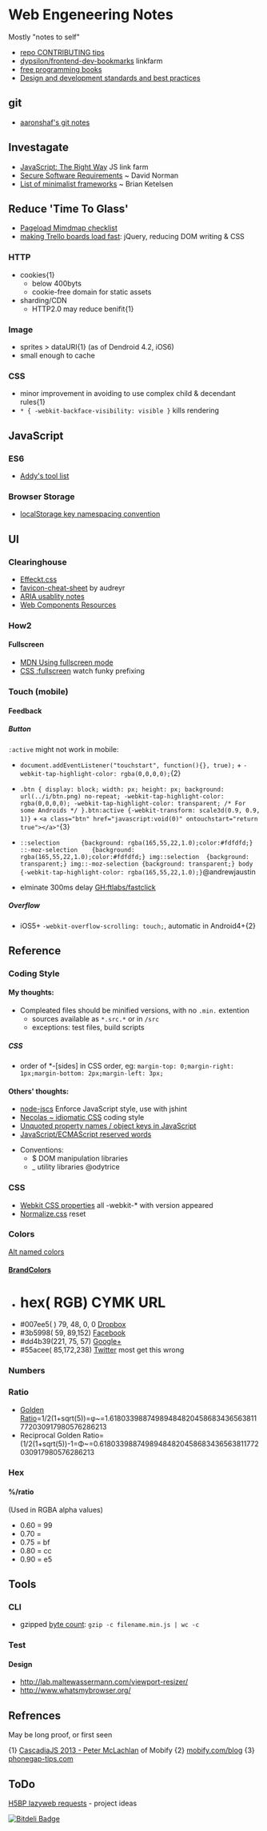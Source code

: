 Web Engeneering Notes
====

Mostly "notes to self"

- [repo CONTRIBUTING tips](https://github.com/necolas/issue-guidelines/blob/master/CONTRIBUTING.md#using-the-issue-tracker)
- [dypsilon/frontend-dev-bookmarks](https://github.com/dypsilon/frontend-dev-bookmarks) linkfarm
- [free programming books](https://github.com/vhf/free-programming-books/blob/master/free-programming-books.md)
- [Design and development standards and best practices](https://github.com/Snugug/north#table-of-contents)
 
git
---

- [aaronshaf's git notes](https://github.com/aaronshaf/web-development/blob/master/git.md)

Investagate
----

+ [JavaScript: The Right Way](http://www.jstherightway.org/)  JS link farm
+ [Secure Software Requirements](https://github.com/deekayen/secure_software_requirements/blob/master/questionnaire.md) ~ David Norman
+ [List of minimalist frameworks](https://github.com/neiesc/ListOfMinimalistFrameworks#list-of-minimalist-frameworks) ~ Brian Ketelsen

Reduce 'Time To Glass'
----

+ [Pageload Mimdmap checklist](http://www.mindmeister.com/333549208/page-load-time-components-and-performance-tips)
+ [making Trello boards load fast](https://news.ycombinator.com/item?id=7096466): jQuery, reducing DOM writing & CSS


### HTTP

- cookies{1}
  - below 400byts
  - cookie-free domain for static assets
- sharding/CDN
  - HTTP2.0 may reduce benifit{1}

### Image

- sprites > dataURI{1} (as of Dendroid 4.2, iOS6)
- small enough to cache

### CSS

- minor improvement in avoiding to use complex child & decendant rules{1}
- `* { -webkit-backface-visibility: visible }` kills rendering


JavaScript
----

### ES6

* [Addy's tool list](https://github.com/addyosmani/es6-tools)

### Browser Storage

* [localStorage key namespacing convention](https://github.com/joelarson4/LSNS)

UI
----

### Clearinghouse

+ [Effeckt.css](http://h5bp.github.io/Effeckt.css/)
+ [favicon-cheat-sheet](https://github.com/audreyr/favicon-cheat-sheet) by audreyr
+ [ARIA usablity notes](https://github.com/aaronshaf/web-development/blob/master/aria.md)
+ [Web Components Resources](https://gist.github.com/ebidel/6314025)

### How2

#### Fullscreen

+ [MDN Using fullscreen mode](https://developer.mozilla.org/en-US/docs/Web/Guide/API/DOM/Using_full_screen_mode)
+ [CSS :fullscreen](https://developer.mozilla.org/en-US/docs/Web/CSS/:fullscreen) watch funky prefixing

### Touch (mobile)

#### Feedback

##### Button

`:active` might not work in mobile:
+ `document.addEventListener("touchstart", function(){}, true);` + `-webkit-tap-highlight-color: rgba(0,0,0,0);`{2}
+ `.btn {
  display: block;
  width: px;
  height: px;
  background: url(../i/btn.png) no-repeat;
  -webkit-tap-highlight-color: rgba(0,0,0,0);
  -webkit-tap-highlight-color: transparent; /* For some Androids */
}.btn:active {-webkit-transform: scale3d(0.9, 0.9, 1)}` + `<a class="btn" href="javascript:void(0)" ontouchstart="return true"></a>"`{3}
+ `::selection 	 	{background: rgba(165,55,22,1.0);color:#fdfdfd;}
::-moz-selection 	{background: rgba(165,55,22,1.0);color:#fdfdfd;}
img::selection 	{background: transparent;}
img::-moz-selection {background: transparent;}
body 	{-webkit-tap-highlight-color: rgba(165,55,22,1.0);}`@andrewjaustin

+ elminate 300ms delay [GH:ftlabs/fastclick](https://github.com/ftlabs/fastclick)

##### Overflow

+ iOS5+ `-webkit-overflow-scrolling: touch;`, automatic in Android4+{2}


Reference
----

### Coding Style

#### My thoughts:

+ Compleated files should be minified versions, with no `.min.` extention
  * sources available as `*.src.*` or in `/src`
  * exceptions: test files, build scripts
 
##### CSS  

+ order of *-[sides] in CSS order, eg: `margin-top: 0;margin-right: 1px;margin-bottom: 2px;margin-left: 3px;`

#### Others' thoughts:

- [node-jscs](https://github.com/mdevils/node-jscs)  Enforce JavaScript style, use with jshint
- [Necolas ~ idiomatic CSS](https://github.com/necolas/idiomatic-css#table-of-contents)  coding style
- [Unquoted property names / object keys in JavaScript](http://mathiasbynens.be/notes/javascript-properties)
- [JavaScript/ECMAScript reserved words](http://mathiasbynens.be/notes/reserved-keywords)
+ Conventions:
  + $ DOM manipulation libraries
  + _ utility libraries @odytrice

### CSS

- [Webkit CSS properties](http://css-infos.net/properties/webkit) all -webkit-* with version appeared
- [Normalize.css](http://necolas.github.io/normalize.css/) reset


### Colors

[Alt named colors](https://github.com/mrmrs/colors/blob/master/hex.txt)

#### [BrandColors](http://brandcolors.net/)

- #   hex(        RGB)            CYMK URL
- #007ee5(           )  79, 48,  0,  0 [Dropbox](https://www.dropbox.com/branding)
- #3b5998( 59, 89,152)                 [Facebook](https://www.facebookbrand.com/)
- #dd4b39(221, 75, 57)                 [Google+](https://developers.google.com/+/branding-guidelines)
- #55acee( 85,172,238)                 [Twitter](https://about.twitter.com/press/brand-assets) most get this wrong

### Numbers

### Ratio

+ [Golden Ratio](http://mathworld.wolfram.com/GoldenRatio.html)=1/2(1+sqrt(5))=φ~=1.61803398874989484820458683436563811772030917980576286213
+ Reciprocal Golden Ratio=(1/2(1+sqrt(5))-1=Φ~=0.61803398874989484820458683436563811772030917980576286213

### Hex

#### %/ratio

(Used in RGBA alpha values)

- 0.60 = 99
- 0.70 =
- 0.75 = bf
- 0.80 = cc
- 0.90 = e5


Tools
----

### CLI

* gzipped [byte count](http://stackoverflow.com/questions/9468511/how-can-i-estimate-the-size-of-my-gzipped-script): `gzip -c filename.min.js | wc -c`


### Test

#### Design

* http://lab.maltewassermann.com/viewport-resizer/
* http://www.whatsmybrowser.org/


Refrences
----

May be long proof, or first seen

{1} [CascadiaJS 2013 - Peter McLachlan](http://www.youtube.com/watch?feature=player_detailpage&v=GtebW-K2D-8#t=755) of Mobify
{2} [mobify.com/blog](http://www.mobify.com/blog/beginners-guide-to-perceived-performance/)
{3} [phonegap-tips.com](http://phonegap-tips.com/articles/essential-phonegap-css-webkit-tap-highlight-color.html)


ToDo
----
[H5BP lazyweb requests](https://github.com/h5bp/lazyweb-requests) - project ideas


[![Bitdeli Badge](https://d2weczhvl823v0.cloudfront.net/tomByrer/webengeneeringnotes/trend.png)](https://bitdeli.com/free "Bitdeli Badge")


